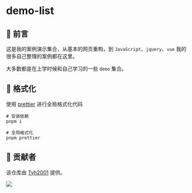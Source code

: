 # demo-list

## 🐍 前言

这是我的案例演示集合，从基本的网页重构，到 `JavaScript`、`jquery`、`vue` 我的很多自己整理的案例都在这里。

大多数都是在上学时候和自己学习的一些 `demo` 集合。

## 🍒 格式化

使用 [prettier](https://github.com/prettier/prettier) 进行全局格式化代码

```shell
# 安装依赖
pnpm i

# 全局格式化
pnpm prettier
```

## 🙏 贡献者

该仓库由 [Tyh2001](https://github.com/Tyh2001) 提供。

![](https://tianyuhao.cn/images/weixin2.png)
